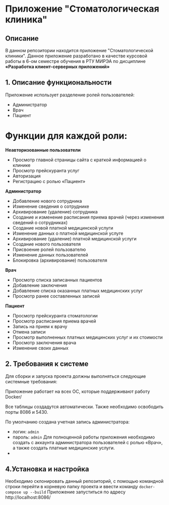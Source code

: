 # Приложение "Стоматологическая клиника"


## Описание
В данном репозитории находится приложение "Стоматологической клиники". Данное приложение разработано в качестве курсовой работы в 6-ом семестре обучения в РТУ МИРЭА по дисциплине **«Разработка клиент-серверных приложений»**
##  1. Описание функциональности

Приложение использует разделение ролей пользователей:
- Администратор
- Врач
- Пациент

# Функции для каждой роли:

**Неавторизованные пользователи**
- Просмотр главной страницы сайта с краткой информацией о клинике
- Просмотр прейскуранта услуг
- Авторизация
- Регистрацию с ролью «Пациент»

**Администратор**
- Добавление нового сотрудника
- Изменение сведения о сотруднике
- Архивирование (удаление) сотрудника
- Создание и изменение расписания приема врачей (через изменения сведений о сотрудниках)
- Создание новой платной медицинской услуги
- Изменение данных о платной медицинской услуге
- Архивирование (удаление) платной медицинской услуги
- Создание нового пользователя
- Присвоение ролей пользователю
- Изменение данных пользователей
- Блокировка (архивирование) пользователя

**Врач**
- Просмотр списка записанных пациентов
- Добавление заключения
- Добавление списка оказанных платных медицинских услуг
- Просмотр ранее составленных записей

**Пациент**
- Просмотр прейскуранта стоматологии
- Просмотр расписания приема врачей
- Запись на прием к врачу
- Отмена записи
- Просмотр выполненных платных медицинских услуг и их стоимости
- Просмотр заключения врача
- Изменение своих данных

##  2. Требования к системе

Для сборки и запуска проекта должны выполняться следующие системные требования:

Приложение работает на всех ОС, которые поддерживают работу Docker/

Все таблицы создадутся автоматически.
Также необходимо освободить порты 8086 и 5430.

По умолчанию создана учетная запись администратора:
- логин: `admin`
- пароль: `admin`
Для полноценной работы приложения необходимо создать с аккаунта
администратора пользователей с ролью «Врач», а также создать платные
медицинские услуги.
- 
## 4.Установка и настройка

Необходимо склонировать данный репозиторий, с помощью командной строки перейти в корневую папку проекта и ввести команду `docker-compose up --build`
Приложение запуститься по адресу http://localhost:8086/
